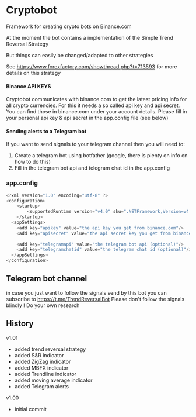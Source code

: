 # Cryptobot

Framework for creating crypto bots on Binance.com

At the moment the bot contains a implementation of the Simple Trend Reversal Strategy

But things can easily be changed/adapted to other strategies

See https://www.forexfactory.com/showthread.php?t=713593 for more details on this strategy


#### Binance API KEYS

Cryptobot communicates with binance.com to get the latest pricing info for all crypto currencies.
For this it needs a so called api key and api secret. You can find those in binance.com under your account details.
Please fill in your personal api key & api secret in the app.config file (see below)

#### Sending alerts to a Telegram bot
If you want to send signals to your telegram channel then you will need to:

1) Create a telegram bot using botfather (google, there is plenty on info on how to do this)
2) Fill in the telegram bot api and telegram chat id in the app.config


### app.config
```c#
<?xml version="1.0" encoding="utf-8" ?>
<configuration>
    <startup> 
        <supportedRuntime version="v4.0" sku=".NETFramework,Version=v4.6.1" />
    </startup>
  <appSettings>
    <add key="apikey" value="the api key you get from binance.com"/>
    <add key="apisecret" value="the api secret key you get from binance.com"/>
    
    <add key="telegramapi" value="the telegram bot api (optional)"/>
    <add key="telegramchatid" value="the telegram chat id (optional)"/>
  </appSettings>
</configuration>
```


## Telegram bot channel

in case you just want to follow the signals send by this bot you can subscribe to https://t.me/TrendReversalBot
Please don't follow the signals blindly ! Do your own research

## History

v1.01
- added trend reversal strategy
- added S&R indicator
- added ZigZag indicator
- added MBFX indicator
- added Trendline indicator
- added moving average indicator
- added Telegram alerts

v1.00
- initial commit
